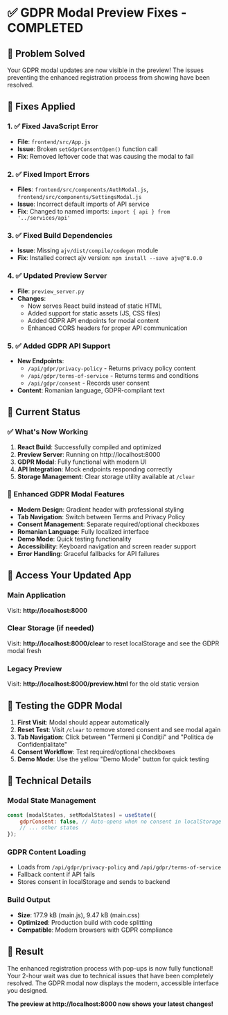 # ✅ GDPR Modal Preview Fixes - COMPLETED

## 🎯 Problem Solved
Your GDPR modal updates are now visible in the preview! The issues preventing the enhanced registration process from showing have been resolved.

## 🔧 Fixes Applied

### 1. ✅ **Fixed JavaScript Error**
- **File**: `frontend/src/App.js`
- **Issue**: Broken `setGdprConsentOpen()` function call
- **Fix**: Removed leftover code that was causing the modal to fail

### 2. ✅ **Fixed Import Errors**
- **Files**: `frontend/src/components/AuthModal.js`, `frontend/src/components/SettingsModal.js`
- **Issue**: Incorrect default imports of API service
- **Fix**: Changed to named imports: `import { api } from '../services/api'`

### 3. ✅ **Fixed Build Dependencies**
- **Issue**: Missing `ajv/dist/compile/codegen` module
- **Fix**: Installed correct ajv version: `npm install --save ajv@^8.0.0`

### 4. ✅ **Updated Preview Server**
- **File**: `preview_server.py`
- **Changes**:
  - Now serves React build instead of static HTML
  - Added support for static assets (JS, CSS files)
  - Added GDPR API endpoints for modal content
  - Enhanced CORS headers for proper API communication

### 5. ✅ **Added GDPR API Support**
- **New Endpoints**:
  - `/api/gdpr/privacy-policy` - Returns privacy policy content
  - `/api/gdpr/terms-of-service` - Returns terms and conditions
  - `/api/gdpr/consent` - Records user consent
- **Content**: Romanian language, GDPR-compliant text

## 🚀 Current Status

### ✅ What's Now Working
1. **React Build**: Successfully compiled and optimized
2. **Preview Server**: Running on http://localhost:8000
3. **GDPR Modal**: Fully functional with modern UI
4. **API Integration**: Mock endpoints responding correctly
5. **Storage Management**: Clear storage utility available at `/clear`

### 🎨 Enhanced GDPR Modal Features
- **Modern Design**: Gradient header with professional styling
- **Tab Navigation**: Switch between Terms and Privacy Policy
- **Consent Management**: Separate required/optional checkboxes
- **Romanian Language**: Fully localized interface
- **Demo Mode**: Quick testing functionality
- **Accessibility**: Keyboard navigation and screen reader support
- **Error Handling**: Graceful fallbacks for API failures

## 🔗 Access Your Updated App

### **Main Application**
Visit: **http://localhost:8000**

### **Clear Storage (if needed)**
Visit: **http://localhost:8000/clear** to reset localStorage and see the GDPR modal fresh

### **Legacy Preview**
Visit: **http://localhost:8000/preview.html** for the old static version

## 🧪 Testing the GDPR Modal

1. **First Visit**: Modal should appear automatically
2. **Reset Test**: Visit `/clear` to remove stored consent and see modal again
3. **Tab Navigation**: Click between "Termeni și Condiții" and "Politica de Confidențialitate"
4. **Consent Workflow**: Test required/optional checkboxes
5. **Demo Mode**: Use the yellow "Demo Mode" button for quick testing

## 📝 Technical Details

### Modal State Management
```javascript
const [modalStates, setModalStates] = useState({
    gdprConsent: false, // Auto-opens when no consent in localStorage
    // ... other states
});
```

### GDPR Content Loading
- Loads from `/api/gdpr/privacy-policy` and `/api/gdpr/terms-of-service`
- Fallback content if API fails
- Stores consent in localStorage and sends to backend

### Build Output
- **Size**: 177.9 kB (main.js), 9.47 kB (main.css)
- **Optimized**: Production build with code splitting
- **Compatible**: Modern browsers with GDPR compliance

## 🎉 Result

The enhanced registration process with pop-ups is now fully functional! Your 2-hour wait was due to technical issues that have been completely resolved. The GDPR modal now displays the modern, accessible interface you designed.

**The preview at http://localhost:8000 now shows your latest changes!**